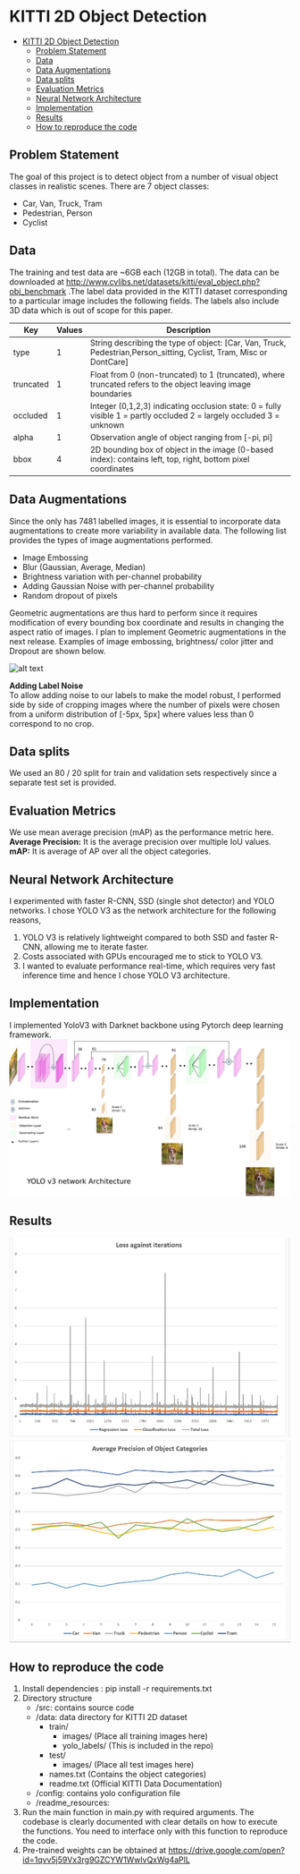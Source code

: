 # KITTI 2D Object Detection
- [KITTI 2D Object Detection](#kitti-2d-object-detection)
  * [Problem Statement](#problem-statement)
  * [Data](#data)
  * [Data Augmentations](#data-augmentations)
  * [Data splits](#data-splits)
  * [Evaluation Metrics](#evaluation-metrics)
  * [Neural Network Architecture](#neural-network-architecture)
  * [Implementation](#implementation)
  * [Results](#results)
  * [How to reproduce the code](#how-to-reproduce-the-code)
  
## Problem Statement
The goal of this project is to detect object from a number of visual object classes in realistic scenes. There are 7 object classes:
- Car, Van, Truck, Tram
- Pedestrian, Person
- Cyclist

## Data
The training and test data are ~6GB each (12GB in total). The data can be downloaded at http://www.cvlibs.net/datasets/kitti/eval_object.php?obj_benchmark .The label data provided in the KITTI dataset corresponding to a particular image includes the following fields. The labels also include 3D data which is out of scope for this paper.


| Key       	| Values 	| Description                                                                                                           	|
|-----------	|--------	|-----------------------------------------------------------------------------------------------------------------------	|
| type      	| 1      	| String describing the type of object: [Car, Van, Truck, Pedestrian,Person_sitting, Cyclist, Tram, Misc or DontCare]   	|
| truncated 	| 1      	| Float from 0 (non-truncated) to 1 (truncated), where truncated refers to the object leaving image boundaries          	|
| occluded  	| 1      	| Integer (0,1,2,3) indicating occlusion state:  0 = fully visible 1 = partly occluded 2 = largely occluded 3 = unknown 	|
| alpha     	| 1      	| Observation angle of object ranging from [-pi, pi]                                                                    	|
| bbox      	| 4      	| 2D bounding box of object in the image (0-based index): contains left, top, right, bottom pixel coordinates           	|

## Data Augmentations
Since the only has 7481 labelled images, it is essential to incorporate data augmentations to create more variability in available data. The following list provides the types of image augmentations performed.
- Image Embossing
- Blur (Gaussian, Average, Median)
- Brightness variation with per-channel probability
- Adding Gaussian Noise with per-channel probability
- Random dropout of pixels

Geometric augmentations are thus hard to perform since it requires modification of every bounding box coordinate and results in changing the aspect ratio of images. I plan to implement Geometric augmentations in the next release. Examples of image embossing, brightness/ color jitter and Dropout are shown below.

![alt text](./readme_resources/augmentations_final.png)

**Adding Label Noise**  
To allow adding noise to our labels to make the model robust, I performed side by side of cropping images where the number of pixels were chosen from a uniform distribution of [-5px, 5px] where values less than 0 correspond to no crop.

## Data splits
We used an 80 / 20 split for train and validation sets respectively since a separate test set is provided.

## Evaluation Metrics
We use mean average precision (mAP) as the performance metric here.  
**Average Precision:** It is the average precision over multiple IoU values.  
**mAP:** It is average of AP over all the object categories.  

## Neural Network Architecture
I experimented with faster R-CNN, SSD (single shot detector) and YOLO networks.  I chose YOLO V3 as the network architecture for the following reasons,
1. YOLO V3 is relatively lightweight compared to both SSD and faster R-CNN, allowing me to iterate faster.
2. Costs associated with GPUs encouraged me to stick to YOLO V3.
3. I wanted to evaluate performance real-time, which requires very fast inference time and hence I chose YOLO V3 architecture.

## Implementation
I implemented YoloV3 with Darknet backbone using Pytorch deep learning framework.
![alt text](./readme_resources/yolov3.png)

## Results
![alt text](./readme_resources/exp1-loss-final.JPG)
![alt text](./readme_resources/exp3-ap.JPG)

## How to reproduce the code
1. Install dependencies : pip install -r requirements.txt
2. Directory structure
    * /src: contains source code
    * /data: data directory for KITTI 2D dataset 
      - train/
        - images/ (Place all training images here)
        - yolo_labels/ (This is included in the repo)
      - test/
        - images/ (Place all test images here)
      - names.txt (Contains the object categories)
      - readme.txt (Official KITTI Data Documentation)
    * /config: contains yolo configuration file
    * /readme_resources: 
3. Run the main function in main.py with required arguments. The codebase is clearly documented with clear details on how to execute the functions. You need to interface only with this function to reproduce the code.
4. Pre-trained weights can be obtained at https://drive.google.com/open?id=1qvv5j59Vx3rg9GZCYW1WwlvQxWg4aPlL

